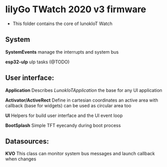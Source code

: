 # lilyGo TWatch 2020 v3 firmware

* This folder contains the core of lunokIoT Watch

## System

**SystemEvents** manage the interrupts and system bus

**esp32-ulp** ulp tasks (@TODO)

## User interface:

**Application** Describes *LunokIoTApplication* the base for any UI application

**Activator/ActiveRect** Define in cartesian coordinates an active area with callback (base for widgets) can be used as circular area too

**UI** Helpers for build user interface and the UI event loop

**BootSplash** Simple TFT eyecandy during boot process

## Datasources:

**KVO** This class can monitor system bus messages and launch callback when changes
